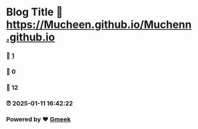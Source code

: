 # Blog Title :link: https://Mucheen.github.io/Muchenn.github.io 
### :page_facing_up: [1](https://Mucheen.github.io/Muchenn.github.io/tag.html) 
### :speech_balloon: 0 
### :hibiscus: 12 
### :alarm_clock: 2025-01-11 16:42:22 
### Powered by :heart: [Gmeek](https://github.com/Meekdai/Gmeek)
